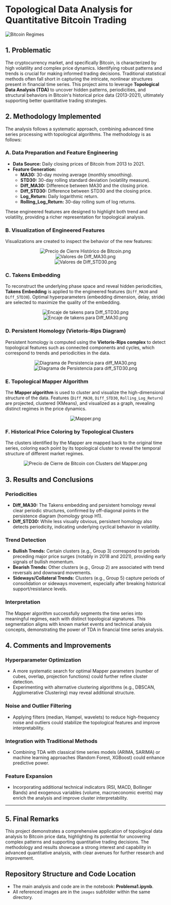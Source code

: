 # Topological Data Analysis for Quantitative Bitcoin Trading

![Bitcoin Regimes](./images/Crypto.png)

## 1. Problematic

The cryptocurrency market, and specifically Bitcoin, is characterized by high volatility and complex price dynamics. Identifying robust patterns and trends is crucial for making informed trading decisions. Traditional statistical methods often fall short in capturing the intricate, nonlinear structures present in financial time series. This project aims to leverage **Topological Data Analysis (TDA)** to uncover hidden patterns, periodicities, and structural behaviors in Bitcoin's historical price data (2013-2021), ultimately supporting better quantitative trading strategies.

## 2. Methodology Implemented

The analysis follows a systematic approach, combining advanced time series processing with topological algorithms. The methodology is as follows:

### **A. Data Preparation and Feature Engineering**

- **Data Source:** Daily closing prices of Bitcoin from 2013 to 2021.
- **Feature Generation:**
  - **MA30:** 30-day moving average (monthly smoothing).
  - **STD30:** 30-day rolling standard deviation (volatility measure).
  - **Diff_MA30:** Difference between MA30 and the closing price.
  - **Diff_STD30:** Difference between STD30 and the closing price.
  - **Log_Return:** Daily logarithmic return.
  - **Rolling_Log_Return:** 30-day rolling sum of log returns.

These engineered features are designed to highlight both trend and volatility, providing a richer representation for topological analysis.

### **B. Visualization of Engineered Features**

Visualizations are created to inspect the behavior of the new features:

<center>
    <img src="images/Precio de Cierre Histórico de Bitcoin.png" alt="Precio de Cierre Histórico de Bitcoin.png">
</center>

<center>
    <img src="images/Valores de Diff_MA30.png" alt="Valores de Diff_MA30.png">
</center>

<center>
    <img src="images/Valores de Diff_STD30.png" alt="Valores de Diff_STD30.png">
</center>

### **C. Takens Embedding**

To reconstruct the underlying phase space and reveal hidden periodicities, **Takens Embedding** is applied to the engineered features (`Diff_MA30` and `Diff_STD30`). Optimal hyperparameters (embedding dimension, delay, stride) are selected to maximize the quality of the embedding.

<center>
    <img src="images/Encaje de takens para Diff_STD30.png" alt="Encaje de takens para Diff_STD30.png">
</center>

<center>
    <img src="images/Encaje de takens para Diff_MA30.png" alt="Encaje de takens para Diff_MA30.png">
</center>

### **D. Persistent Homology (Vietoris-Rips Diagram)**

Persistent homology is computed using the **Vietoris-Rips complex** to detect topological features such as connected components and cycles, which correspond to trends and periodicities in the data.

<center>
    <img src="images/Diagrama de Persistencia para diff_MA30.png" alt="Diagrama de Persistencia para diff_MA30.png">
</center>

<center>
    <img src="images/Diagrama de Persistencia para diff_STD30.png" alt="Diagrama de Persistencia para diff_STD30.png">
</center>

### **E. Topological Mapper Algorithm**

The **Mapper algorithm** is used to cluster and visualize the high-dimensional structure of the data. Features (`Diff_MA30`, `Diff_STD30`, `Rolling_Log_Return`) are projected, clustered (KMeans), and visualized as a graph, revealing distinct regimes in the price dynamics.

<center>
    <img src="images/Mapper.png" alt="Mapper.png">
</center>

### **F. Historical Price Coloring by Topological Clusters**

The clusters identified by the Mapper are mapped back to the original time series, coloring each point by its topological cluster to reveal the temporal structure of different market regimes.

<center>
    <img src="images/Precio de Cierre de Bitcoin con Clusters del Mapper.png" alt="Precio de Cierre de Bitcoin con Clusters del Mapper.png">
</center>

## 3. Results and Conclusions

### **Periodicities**

- **Diff_MA30:** The Takens embedding and persistent homology reveal clear periodic structures, confirmed by off-diagonal points in the persistence diagram (homology group H1).
- **Diff_STD30:** While less visually obvious, persistent homology also detects periodicity, indicating underlying cyclical behavior in volatility.

### **Trend Detection**

- **Bullish Trends:** Certain clusters (e.g., Group 3) correspond to periods preceding major price surges (notably in 2018 and 2021), providing early signals of bullish momentum.
- **Bearish Trends:** Other clusters (e.g., Group 2) are associated with trend reversals and downward movements.
- **Sideways/Collateral Trends:** Clusters (e.g., Group 5) capture periods of consolidation or sideways movement, especially after breaking historical support/resistance levels.

### **Interpretation**

The Mapper algorithm successfully segments the time series into meaningful regimes, each with distinct topological signatures. This segmentation aligns with known market events and technical analysis concepts, demonstrating the power of TDA in financial time series analysis.

## 4. Comments and Improvements

### **Hyperparameter Optimization**

- A more systematic search for optimal Mapper parameters (number of cubes, overlap, projection functions) could further refine cluster detection.
- Experimenting with alternative clustering algorithms (e.g., DBSCAN, Agglomerative Clustering) may reveal additional structure.

### **Noise and Outlier Filtering**

- Applying filters (median, Hampel, wavelets) to reduce high-frequency noise and outliers could stabilize the topological features and improve interpretability.

### **Integration with Traditional Methods**

- Combining TDA with classical time series models (ARIMA, SARIMA) or machine learning approaches (Random Forest, XGBoost) could enhance predictive power.

### **Feature Expansion**

- Incorporating additional technical indicators (RSI, MACD, Bollinger Bands) and exogenous variables (volume, macroeconomic events) may enrich the analysis and improve cluster interpretability.

---

## 5. Final Remarks

This project demonstrates a comprehensive application of topological data analysis to Bitcoin price data, highlighting its potential for uncovering complex patterns and supporting quantitative trading decisions. The methodology and results showcase a strong interest and capability in advanced quantitative analysis, with clear avenues for further research and improvement.

## Repository Structure and Code Location

- The main analysis and code are in the notebook: **Problema1.ipynb**.
- All referenced images are in the `images` subfolder within the same directory.
